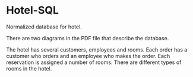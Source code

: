 # Hotel-SQL
Normalized database for hotel.

There are two diagrams in the PDF file that describe the database.

The hotel has several customers, employees and rooms.
Each order has a customer who orders and an employee who makes the order.
Each reservation is assigned a number of rooms.
There are different types of rooms in the hotel.


